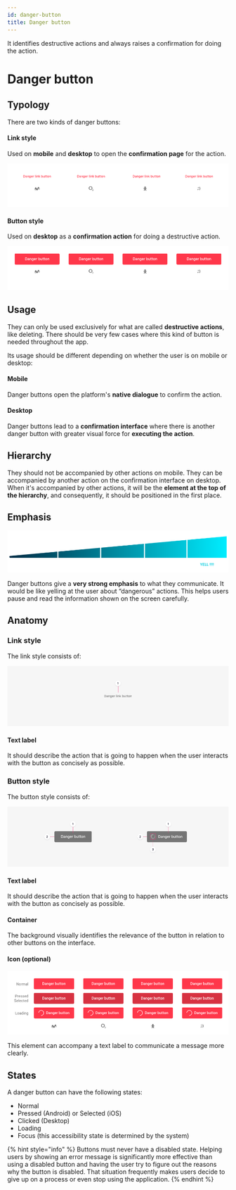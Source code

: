 ```yaml
---
id: danger-button
title: Danger button
---
```


It identifies destructive actions and always raises a confirmation for doing the action.

# Danger button

## Typology

There are two kinds of danger buttons:

#### Link style

Used on **mobile** and **desktop** to open the **confirmation page** for the action.

![](../../../img/typology_danger_linkstyle.png)

#### Button style

Used on **desktop** as a **confirmation action** for doing a destructive action.

![](../../../img/typology_danger_buttonstyle.png)

## Usage

They can only be used exclusively for what are called **destructive actions**, like deleting. There should be very few cases where this kind of button is needed throughout the app. ‌

Its usage should be different depending on whether the user is on mobile or desktop:

#### Mobile

Danger buttons open the platform's **native dialogue** to confirm the action.

#### Desktop

Danger buttons lead to a **confirmation interface** where there is another danger button with greater visual force for **executing the action**.

## Hierarchy

They should not be accompanied by other actions on mobile. They can be accompanied by another action on the confirmation interface on desktop. When it's accompanied by other actions, it will be the **element at the top of the hierarchy**, and consequently, it should be positioned in the first place.

## Emphasis

![](../../../img/typology_danger_emphasis.png)

Danger buttons give a **very strong emphasis** to what they communicate. It would be like yelling at the user about “dangerous” actions. This helps users pause and read the information shown on the screen carefully.

## Anatomy

### Link style

The link style consists of:

![1. Text label](../../../img/typology_danger_anatomy_01.png)

#### Text label

It should describe the action that is going to happen when the user interacts with the button as concisely as possible.

### Button style

The button style consists of:

![1. Text label    2. Container    3. Icon \(optional\)](../../../img/typology_danger_anatomy_02.png)

#### Text label

It should describe the action that is going to happen when the user interacts with the button as concisely as possible.

#### Container

The background visually identifies the relevance of the button in relation to other buttons on the interface.

#### Icon \(optional\)

![](../../../img/typology_danger_states.png)

This element can accompany a text label to communicate a message more clearly.

## States

A danger button can have the following states:

* Normal
* Pressed \(Android\) or Selected \(iOS\)
* Clicked \(Desktop\)
* Loading
* Focus \(this accessibility state is determined by the system\)

{% hint style="info" %}
Buttons must never have a disabled state. Helping users by showing an error message is significantly more effective than using a disabled button and having the user try to figure out the reasons why the button is disabled. That situation frequently makes users decide to give up on a process or even stop using the application.
{% endhint %}

